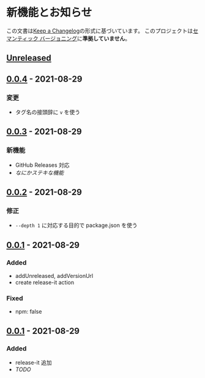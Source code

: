 # 新機能とお知らせ

この文書は[Keep a Changelog](https://keepachangelog.com/ja/1.0.0/)の形式に基づいています。
このプロジェクトは[セマンティック バージョニング](https://semver.org/lang/ja/spec/v2.0.0.html)に**準拠していません**。

## [Unreleased]

## [0.0.4] - 2021-08-29

### 変更

- タグ名の接頭辞に `v` を使う

## [0.0.3] - 2021-08-29

### 新機能

- GitHub Releases 対応
- _なにかステキな機能_

## [0.0.2] - 2021-08-29

### 修正

- `--depth 1` に対応する目的で package.json を使う

## [0.0.1] - 2021-08-29

### Added

- addUnreleased, addVersionUrl
- create release-it action

### Fixed

- npm: false

## [0.0.1] - 2021-08-29

### Added

- release-it 追加
- _TODO_

[0.0.4]: https://github.com/kou029w/_/compare/null...v0.0.4
[0.0.3]: https://github.com/kou029w/_/compare/0.0.2...0.0.3
[0.0.2]: https://github.com/kou029w/_/compare/0.0.1...0.0.2
[0.0.1]: https://github.com/kou029w/_/tree/0.0.1
[unreleased]: https://github.com/kou029w/_/compare/0.0.3...HEAD


[Unreleased]: https://github.com/kou029w/_/compare/v0.0.4...HEAD
